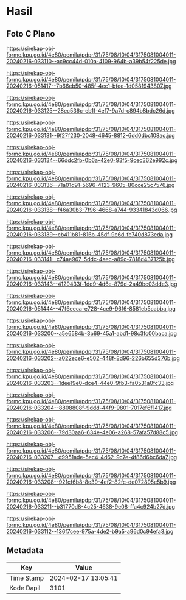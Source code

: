 # Hasil

## Foto C Plano

https://sirekap-obj-formc.kpu.go.id/4e80/pemilu/pdpr/31/75/08/10/04/3175081004011-20240216-033110--ac9cc44d-010a-4109-964b-a39b54f225de.jpg

https://sirekap-obj-formc.kpu.go.id/4e80/pemilu/pdpr/31/75/08/10/04/3175081004011-20240216-051417--7b66eb50-485f-4ec1-bfee-1d0581943807.jpg

https://sirekap-obj-formc.kpu.go.id/4e80/pemilu/pdpr/31/75/08/10/04/3175081004011-20240216-033125--28ec536c-eb1f-4ef7-9a7d-c894b8bdc26d.jpg

https://sirekap-obj-formc.kpu.go.id/4e80/pemilu/pdpr/31/75/08/10/04/3175081004011-20240216-033131--9f27f230-2048-4645-8812-6dd0dbc108ac.jpg

https://sirekap-obj-formc.kpu.go.id/4e80/pemilu/pdpr/31/75/08/10/04/3175081004011-20240216-033134--66ddc2fb-0b6a-42e0-93f5-9cec362e992c.jpg

https://sirekap-obj-formc.kpu.go.id/4e80/pemilu/pdpr/31/75/08/10/04/3175081004011-20240216-033136--71a01d91-5696-4123-9605-80cce25c7576.jpg

https://sirekap-obj-formc.kpu.go.id/4e80/pemilu/pdpr/31/75/08/10/04/3175081004011-20240216-033138--f46a30b3-7f96-4668-a744-93341843d066.jpg

https://sirekap-obj-formc.kpu.go.id/4e80/pemilu/pdpr/31/75/08/10/04/3175081004011-20240216-033139--cb411b81-816b-45df-9c6d-fe740d873eda.jpg

https://sirekap-obj-formc.kpu.go.id/4e80/pemilu/pdpr/31/75/08/10/04/3175081004011-20240216-033141--c74ae967-5ddc-4aec-a89c-7818d437125b.jpg

https://sirekap-obj-formc.kpu.go.id/4e80/pemilu/pdpr/31/75/08/10/04/3175081004011-20240216-033143--4129433f-1dd9-4d6e-879d-2a49bc03dde3.jpg

https://sirekap-obj-formc.kpu.go.id/4e80/pemilu/pdpr/31/75/08/10/04/3175081004011-20240216-051444--47f6eeca-e728-4ce9-96f6-8581eb5cabba.jpg

https://sirekap-obj-formc.kpu.go.id/4e80/pemilu/pdpr/31/75/08/10/04/3175081004011-20240216-033200--a5e6584b-3b69-45a1-abd1-98c3fc00baca.jpg

https://sirekap-obj-formc.kpu.go.id/4e80/pemilu/pdpr/31/75/08/10/04/3175081004011-20240216-033202--a022ece6-e502-448f-8d96-226b655d376b.jpg

https://sirekap-obj-formc.kpu.go.id/4e80/pemilu/pdpr/31/75/08/10/04/3175081004011-20240216-033203--1dee19e0-dce4-44e0-9fb3-fa0531a0fc33.jpg

https://sirekap-obj-formc.kpu.go.id/4e80/pemilu/pdpr/31/75/08/10/04/3175081004011-20240216-033204--8808808f-9ddd-44f9-9801-7017ef6f1417.jpg

https://sirekap-obj-formc.kpu.go.id/4e80/pemilu/pdpr/31/75/08/10/04/3175081004011-20240216-033206--79d30aa6-634e-4e06-a268-57afa57d88c5.jpg

https://sirekap-obj-formc.kpu.go.id/4e80/pemilu/pdpr/31/75/08/10/04/3175081004011-20240216-033207--d9951ade-5ec4-4d62-9c7e-4f86d6bc6da7.jpg

https://sirekap-obj-formc.kpu.go.id/4e80/pemilu/pdpr/31/75/08/10/04/3175081004011-20240216-033208--921cf6b8-8e39-4ef2-82fc-de072895e5b9.jpg

https://sirekap-obj-formc.kpu.go.id/4e80/pemilu/pdpr/31/75/08/10/04/3175081004011-20240216-033211--b31770d8-4c25-4638-9e08-ffa4c924b27d.jpg

https://sirekap-obj-formc.kpu.go.id/4e80/pemilu/pdpr/31/75/08/10/04/3175081004011-20240216-033112--136f7cee-975a-4de2-b9a5-a96d0c94efa3.jpg


## Metadata

| Key        | Value               |
| ---------- | ------------------- |
| Time Stamp | 2024-02-17 13:05:41 |
| Kode Dapil | 3101                |



